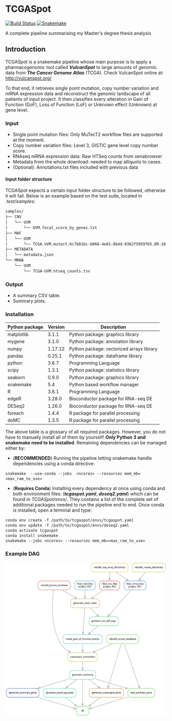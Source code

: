 <h1>TCGASpot</h1>

[![Build Status](https://api.travis-ci.org/SGMartin/TCGAspot.svg?branch=master)](https://travis-ci.org/SGMartin/TCGAspot) [![Snakemake](https://img.shields.io/badge/snakemake-%E2%89%A55.4-brightgreen.svg?style=flat-square)](https://snakemake.bitbucket.io)

A complete pipeline summarising my Master's degree thesis analysis

## Introduction
TCGASpot is a snakemake pipeline whose main purpose is to apply a pharmacogenomic tool called ***VulcanSpot*** to  large amounts of genomic data from ***The Cancer Genome Atlas*** (TCGA). Check VulcanSpot online at: http://vulcanspot.org/

To that end, it retrieves single point mutation, copy number variation and mRNA expression data and reconstruct the genomic landscape of all patients of input project. It then classifies every alteration in Gain of Function (GoF), Loss of Function (LoF) or Unknown effect (Unknown) at gene level.


### Input

- Single point mutation files: Only MuTecT2 workflow files are supported at the moment.
- Copy number variation files: Level 3, GISTIC gene level copy number score.
- RNAseq mRNA expression data: Raw HTSeq counts from xenabrowser
- Metadata from the whole download: needed to map alliquots to cases.
- (Optional): Annotations.txt files included with previous data

#### Input folder structure
TCGASpot expects a certain input folder structure to be followed,  otherwise
it will fail. Below is an example based on the test suite, located in _.test/samples_:

```bash
samples/
├── CNV
│   └── UVM
│       └── UVM.focal_score_by_genes.txt
├── MAF
│   └── UVM
│       └── TCGA.UVM.mutect.6c7b01bc-b068-4e01-8b4d-0362f5959f65.DR-10.0.somatic.maf
├── METADATA
│   └── metadata.json
└── MRNA
    └── UVM
        └── TCGA-UVM.htseq_counts.tsv
```


### Output

- A summary CSV table.
- Summary plots.

### Installation

| Python package | Version | Description |
| --- | --- | --- |
| matplotlib | 3.1.1  | Python package: graphics library |
| mygene  | 3.1.0   | Python package: annotation library |
| numpy | 1.17.12 | Python package: vectoriced arrays library |
| pandas | 0.25.1 | Python package: dataframe library |
| python | 3.6.7 | Programming Language  |
| scipy | 1.3.1  | Python package: statistics library |
| seaborn | 0.9.0 | Python package: graphics library |
| snakemake | 5.4 | Python based workflow manager |
| R | 3.6.1 | Programming Language |
| edgeR | 3.28.0 | Bioconductor package for RNA-seq DE |
| DESeq2 | 1.26.0 | Bioconductor package for RNA-seq DE |
| foreach | 1.4.4 | R package for parallel processing
| doMC | 1.3.5 | R package for parallel processing 

The above table is a glossary of all required packages. However, you do not have to manually install all of them by yourself! **Only Python 3 and snakemake need to be installed**. Remaining dependencies can be managed either by:

- (**RECOMMENDED**) Running the pipeline letting snakemake handle dependencies using a conda directive:

```
snakemake  --use-conda --jobs  <ncores> --resources mem_mb=<max_ram_to_use>
```

- (**Requires Conda**) Installing every dependency at once using conda and both environment files: (___tcgaspot.yaml___, ___deseq2.yaml___) which can be found in _TCGASpot/envs/_. They contains a list
of the complete set of additional packages needed to run the pipeline end to end. Once conda is installed, open a terminal
and type:
```
conda env create -f /path/to/tcgaspot/envs/tcgaspot.yaml
conda env update -f /path/to/tcgaspot/envs/deseq2.yaml
conda activate tcgaspot
conda install snakemake
snakemake --jobs <ncores> --resources mem_mb=<max_ram_to_use>
```




### Example DAG
<p align="center">
  <img width="600" height="480" src="https://github.com/SGMartin/TCGAspot/blob/master/example_dag.svg">
</p>
